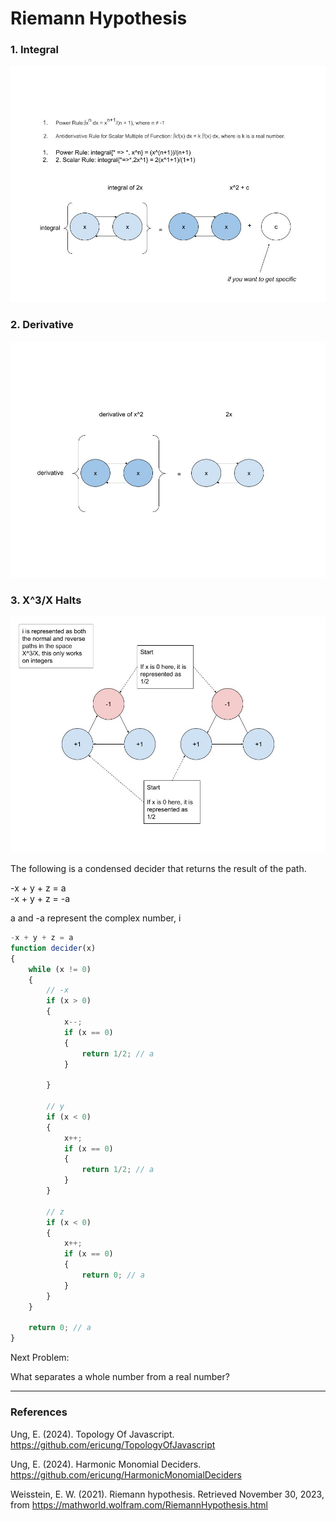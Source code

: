 # Riemann Hypothesis

### 1. Integral

![01Integral](Resources/01Integral.jpg)

### 2. Derivative

![02Derivative](Resources/02Derivative.jpg)

### 3. X^3/X Halts

![03X^3_XHalts](Resources/03X^3_XHalts.jpg)

The following is a condensed decider that returns the result of the path.

-x + y + z = a\
-x + y + z = -a

a and -a represent the complex number, i

``` javascript
-x + y + z = a
function decider(x)
{
	while (x != 0)
	{
		// -x
		if (x > 0)
		{
			x--;
			if (x == 0)
			{
				return 1/2; // a
			}

		}	

		// y
		if (x < 0)
		{
			x++;
			if (x == 0)
			{
				return 1/2; // a
			}
		}

		// z
		if (x < 0)
		{
			x++;
			if (x == 0)
			{
				return 0; // a
			}
		}
	}

	return 0; // a
}
```

Next Problem:

What separates a whole number from a real number?

-----

### References

Ung, E. (2024). Topology Of Javascript. https://github.com/ericung/TopologyOfJavascript

Ung, E. (2024). Harmonic Monomial Deciders. https://github.com/ericung/HarmonicMonomialDeciders

Weisstein, E. W. (2021). Riemann hypothesis. Retrieved November 30, 2023, from https://mathworld.wolfram.com/RiemannHypothesis.html
